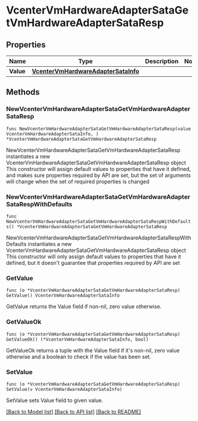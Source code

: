 # VcenterVmHardwareAdapterSataGetVmHardwareAdapterSataResp

## Properties

Name | Type | Description | Notes
------------ | ------------- | ------------- | -------------
**Value** | [**VcenterVmHardwareAdapterSataInfo**](VcenterVmHardwareAdapterSataInfo.md) |  | 

## Methods

### NewVcenterVmHardwareAdapterSataGetVmHardwareAdapterSataResp

`func NewVcenterVmHardwareAdapterSataGetVmHardwareAdapterSataResp(value VcenterVmHardwareAdapterSataInfo, ) *VcenterVmHardwareAdapterSataGetVmHardwareAdapterSataResp`

NewVcenterVmHardwareAdapterSataGetVmHardwareAdapterSataResp instantiates a new VcenterVmHardwareAdapterSataGetVmHardwareAdapterSataResp object
This constructor will assign default values to properties that have it defined,
and makes sure properties required by API are set, but the set of arguments
will change when the set of required properties is changed

### NewVcenterVmHardwareAdapterSataGetVmHardwareAdapterSataRespWithDefaults

`func NewVcenterVmHardwareAdapterSataGetVmHardwareAdapterSataRespWithDefaults() *VcenterVmHardwareAdapterSataGetVmHardwareAdapterSataResp`

NewVcenterVmHardwareAdapterSataGetVmHardwareAdapterSataRespWithDefaults instantiates a new VcenterVmHardwareAdapterSataGetVmHardwareAdapterSataResp object
This constructor will only assign default values to properties that have it defined,
but it doesn't guarantee that properties required by API are set

### GetValue

`func (o *VcenterVmHardwareAdapterSataGetVmHardwareAdapterSataResp) GetValue() VcenterVmHardwareAdapterSataInfo`

GetValue returns the Value field if non-nil, zero value otherwise.

### GetValueOk

`func (o *VcenterVmHardwareAdapterSataGetVmHardwareAdapterSataResp) GetValueOk() (*VcenterVmHardwareAdapterSataInfo, bool)`

GetValueOk returns a tuple with the Value field if it's non-nil, zero value otherwise
and a boolean to check if the value has been set.

### SetValue

`func (o *VcenterVmHardwareAdapterSataGetVmHardwareAdapterSataResp) SetValue(v VcenterVmHardwareAdapterSataInfo)`

SetValue sets Value field to given value.



[[Back to Model list]](../README.md#documentation-for-models) [[Back to API list]](../README.md#documentation-for-api-endpoints) [[Back to README]](../README.md)


